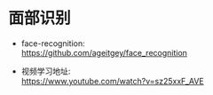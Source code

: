 # 面部识别
* face-recognition:     
https://github.com/ageitgey/face_recognition

* 视频学习地址:   
https://www.youtube.com/watch?v=sz25xxF_AVE
